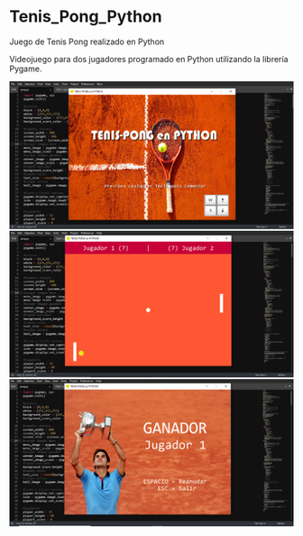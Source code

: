 # Tenis_Pong_Python
Juego de Tenis Pong realizado en Python

Videojuego para dos jugadores programado en Python utilizando la librería Pygame.

<img src="/media/muestra0.png" alt="ejemplo"/>
<img src="/media/muestra1.png" alt="ejemplo"/>
<img src="/media/muestra2.png" alt="ejemplo"/>
